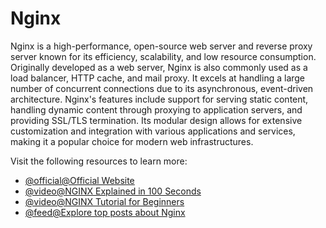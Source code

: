 # Nginx

Nginx is a high-performance, open-source web server and reverse proxy server known for its efficiency, scalability, and low resource consumption. Originally developed as a web server, Nginx is also commonly used as a load balancer, HTTP cache, and mail proxy. It excels at handling a large number of concurrent connections due to its asynchronous, event-driven architecture. Nginx's features include support for serving static content, handling dynamic content through proxying to application servers, and providing SSL/TLS termination. Its modular design allows for extensive customization and integration with various applications and services, making it a popular choice for modern web infrastructures.

Visit the following resources to learn more:

- [@official@Official Website](https://nginx.org/)
- [@video@NGINX Explained in 100 Seconds](https://www.youtube.com/watch?v=JKxlsvZXG7c)
- [@video@NGINX Tutorial for Beginners](https://www.youtube.com/watch?v=9t9Mp0BGnyI)
- [@feed@Explore top posts about Nginx](https://app.daily.dev/tags/nginx?ref=roadmapsh)
